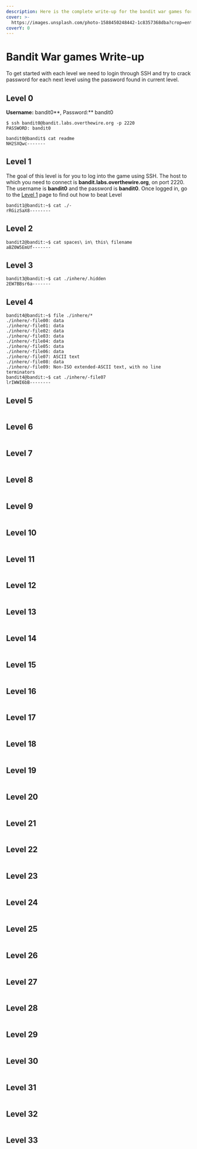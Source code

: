 ```yaml
---
description: Here is the complete write-up for the bandit war games for all levels (0-34)
cover: >-
  https://images.unsplash.com/photo-1588450248442-1c8357368dba?crop=entropy&cs=srgb&fm=jpg&ixid=MnwxOTcwMjR8MHwxfHNlYXJjaHwxfHx3YXJnYW1lc3xlbnwwfHx8fDE2ODMwMzE2NzI&ixlib=rb-4.0.3&q=85
coverY: 0
---
```


# Bandit War games Write-up

To get started with each level we need to login through SSH and try to crack password for each next level using the password found in current level.

## Level 0

**Username:** bandit0**, Password:** bandit0

```
$ ssh bandit0@bandit.labs.overthewire.org -p 2220
PASSWORD: bandit0

bandit0@bandit$ cat readme
NH2SXQwc-------
```

## Level 1

The goal of this level is for you to log into the game using SSH. The host to which you need to connect is **bandit.labs.overthewire.org**, on port 2220. The username is **bandit0** and the password is **bandit0**. Once logged in, go to the [Level 1](https://overthewire.org/wargames/bandit/bandit1.html) page to find out how to beat Level&#x20;

```
bandit1@bandit:~$ cat ./-
rRGizSaX8--------
```

## Level 2

```
bandit2@bandit:~$ cat spaces\ in\ this\ filename
aBZ0W5EmUf-------
```

## Level 3

```
bandit3@bandit:~$ cat ./inhere/.hidden
2EW7BBsr6a-------
```

## Level 4

```
bandit4@bandit:~$ file ./inhere/*
./inhere/-file00: data
./inhere/-file01: data
./inhere/-file02: data
./inhere/-file03: data
./inhere/-file04: data
./inhere/-file05: data
./inhere/-file06: data
./inhere/-file07: ASCII text
./inhere/-file08: data
./inhere/-file09: Non-ISO extended-ASCII text, with no line terminators
bandit4@bandit:~$ cat ./inhere/-file07
lrIWWI6bB--------
```

## Level 5

```
```

## Level 6

```
```

## Level 7

```
```

## Level 8

```
```

## Level 9

```
```

## Level 10

```
```

## Level 11

```
```

## Level 12

```
```

## Level 13

```
```

## Level 14

```
```

## Level 15

```
```

## Level 16

```
```

## Level 17

```
```

## Level 18

```
```

## Level 19

```
```

## Level 20

```
```

## Level 21

```
```

## Level 22

```
```

## Level 23

```
```

## Level 24

```
```

## Level 25

```
```

## Level 26

```
```

## Level 27

```
```

## Level 28

```
```

## Level 29

```
```

## Level 30

```
```

## Level 31

```
```

## Level 32

```
```

## Level 33

```
```

